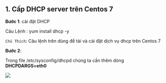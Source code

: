 ## 1. Cấp DHCP server trên Centos 7

**Bước 1**: cài đặt DHCP 

Câu Lệnh : yum install dhcp -y 

` Chú Thích `: Câu lệnh trên dùng để tải và cài đặt dịch vụ dhcp trên Centos 7

**Bước 2**:

Trong file /etc/sysconfig/dhcpd chúng ta cần thêm dòng **DHCPDARGS=eth0**

<img src="https://drive.google.com/drive/folders/1Bj2oF6kGIL_D3EaVHWPFCHNzZN5lS-_1">
